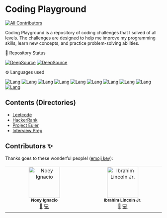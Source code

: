 # Coding Playground
<!-- ALL-CONTRIBUTORS-BADGE:START - Do not remove or modify this section -->
[![All Contributors](https://img.shields.io/badge/all_contributors-3-orange.svg?style=flat-square)](#contributors-)
<!-- ALL-CONTRIBUTORS-BADGE:END -->

Coding Playground is a repository of coding challenges that I solved of all levels. The challenges are designed to help me improve my programming skills, learn new concepts, and practice problem-solving abilities.

📛 Repository Status

[![DeepSource](https://app.deepsource.com/gh/noeyislearning/playground.svg/?label=active+issues&show_trend=true&token=b_2fm-2jBp6GdOBBK2k98oVL)](https://app.deepsource.com/gh/noeyislearning/playground/)
[![DeepSource](https://app.deepsource.com/gh/noeyislearning/playground.svg/?label=resolved+issues&show_trend=true&token=b_2fm-2jBp6GdOBBK2k98oVL)](https://app.deepsource.com/gh/noeyislearning/playground/)

⚙️ Languages used

[![Lang](https://img.shields.io/badge/Python-7420EB?style=flat-square&logo=Python&logoColor=E4E715)](/)
[![Lang](https://img.shields.io/badge/JavaScript-7420EB?style=flat-square&logo=JavaScript&logoColor=E4E715)](/)
[![Lang](https://img.shields.io/badge/TypeScript-7420EB?style=flat-square&logo=TypeScript&logoColor=E4E715)](/)
[![Lang](https://img.shields.io/badge/MySQL-7420EB?style=flat-square&logo=mysql&logoColor=E4E715)](/)
[![Lang](https://img.shields.io/badge/PostgreSQL-7420EB?style=flat-square&logo=postgresql&logoColor=E4E715)](/)
[![Lang](https://img.shields.io/badge/CPP-7420EB?style=flat-square&logo=c%2B%2B&logoColor=E4E715)](/)
[![Lang](https://img.shields.io/badge/Java-7420EB?style=flat-square&logo=openjdk&logoColor=E4E715)](/)
[![Lang](https://img.shields.io/badge/CS-7420EB?style=flat-square&logo=csharp&logoColor=E4E715)](/)
[![Lang](https://img.shields.io/badge/C-7420EB?style=flat-square&logo=c&logoColor=E4E715)](/)
[![Lang](https://img.shields.io/badge/Go-7420EB?style=flat-square&logo=go&logoColor=E4E715)](/)

## Contents (Directories)

- [Leetcode](https://github.com/noeyislearning/coding-playground/tree/main/leetcode)
- [HackerRank](https://github.com/noeyislearning/coding-playground/tree/main/hackerrank)
- [Project Euler](https://github.com/noeyislearning/coding-playground/tree/main/project-euler)
- [Interview Prep](https://github.com/noeyislearning/coding-playground/tree/main/interview-prep)

## Contributors ✨

Thanks goes to these wonderful people! ([emoji key](https://allcontributors.org/docs/en/emoji-key)):

<!-- ALL-CONTRIBUTORS-LIST:START - Do not remove or modify this section -->
<!-- prettier-ignore-start -->
<!-- markdownlint-disable -->
<table>
  <tbody>
    <tr>
      <td align="center" valign="top" width="14.28%"><a href="https://github.com/noeyislearning"><img src="https://avatars.githubusercontent.com/u/132775768?v=4?s=100" width="100px;" alt="Noey Ignacio"/><br /><sub><b>Noey Ignacio</b></sub></a><br /><a href="https://github.com/Francis Ignacio/./commits?author=jribrahimlincoln" title="Documentation">📖</a> <a href="https://github.com/Francis Ignacio/./commits?author=jribrahimlincoln" title="Code">💻</a></td>
      <td align="center" valign="top" width="14.28%"><a href="https://github.com/jribrahimlincoln"><img src="https://avatars.githubusercontent.com/u/150978560?v=4?s=100" width="100px;" alt="Ibrahim Lincoln Jr."/><br /><sub><b>Ibrahim Lincoln Jr.</b></sub></a><br /><a href="https://github.com/Francis Ignacio/./commits?author=jribrahimlincoln" title="Documentation">📖</a> <a href="https://github.com/Francis Ignacio/./commits?author=jribrahimlincoln" title="Code">💻</a></td>
    </tr>
  </tbody>
  <tfoot>
  </tfoot>
</table>

<!-- markdownlint-restore -->
<!-- prettier-ignore-end -->

<!-- ALL-CONTRIBUTORS-LIST:END -->
